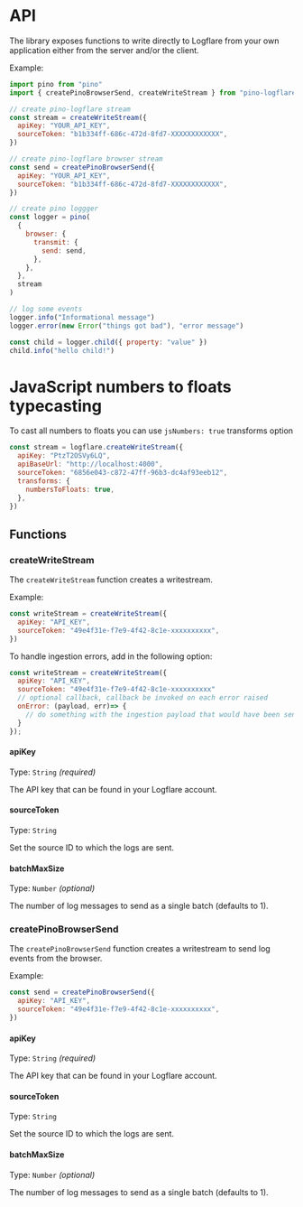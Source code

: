 # API

The library exposes functions to write directly to Logflare from your own application either from the server and/or the client.

Example:

```js
import pino from "pino"
import { createPinoBrowserSend, createWriteStream } from "pino-logflare"

// create pino-logflare stream
const stream = createWriteStream({
  apiKey: "YOUR_API_KEY",
  sourceToken: "b1b334ff-686c-472d-8fd7-XXXXXXXXXXXX",
})

// create pino-logflare browser stream
const send = createPinoBrowserSend({
  apiKey: "YOUR_API_KEY",
  sourceToken: "b1b334ff-686c-472d-8fd7-XXXXXXXXXXXX",
})

// create pino loggger
const logger = pino(
  {
    browser: {
      transmit: {
        send: send,
      },
    },
  },
  stream
)

// log some events
logger.info("Informational message")
logger.error(new Error("things got bad"), "error message")

const child = logger.child({ property: "value" })
child.info("hello child!")
```

# JavaScript numbers to floats typecasting

To cast all numbers to floats you can use `jsNumbers: true` transforms option

```javascript
const stream = logflare.createWriteStream({
  apiKey: "PtzT2OSVy6LQ",
  apiBaseUrl: "http://localhost:4000",
  sourceToken: "6856e043-c872-47ff-96b3-dc4af93eeb12",
  transforms: {
    numbersToFloats: true,
  },
})
```

## Functions

### createWriteStream

The `createWriteStream` function creates a writestream.

Example:

```js
const writeStream = createWriteStream({
  apiKey: "API_KEY",
  sourceToken: "49e4f31e-f7e9-4f42-8c1e-xxxxxxxxxx",
})
```

To handle ingestion errors, add in the following option:

```js
const writeStream = createWriteStream({
  apiKey: "API_KEY",
  sourceToken: "49e4f31e-f7e9-4f42-8c1e-xxxxxxxxxx"
  // optional callback, callback be invoked on each error raised
  onError: (payload, err)=> {
    // do something with the ingestion payload that would have been sent to Logflare.
  }
});
```

#### apiKey

Type: `String` _(required)_

The API key that can be found in your Logflare account.

#### sourceToken

Type: `String`

Set the source ID to which the logs are sent.

#### batchMaxSize

Type: `Number` _(optional)_

The number of log messages to send as a single batch (defaults to 1).

### createPinoBrowserSend

The `createPinoBrowserSend` function creates a writestream to send log events from the browser.

Example:

```js
const send = createPinoBrowserSend({
  apiKey: "API_KEY",
  sourceToken: "49e4f31e-f7e9-4f42-8c1e-xxxxxxxxxx",
})
```

#### apiKey

Type: `String` _(required)_

The API key that can be found in your Logflare account.

#### sourceToken

Type: `String`

Set the source ID to which the logs are sent.

#### batchMaxSize

Type: `Number` _(optional)_

The number of log messages to send as a single batch (defaults to 1).
